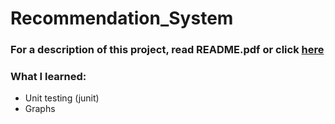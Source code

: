 # Recommendation_System

### For a description of this project, read README.pdf or click [here](https://github.com/fxnolimit/WebSocket_prototype/blob/master/README.pdf)

### What I learned:
- Unit testing (junit)
- Graphs 
